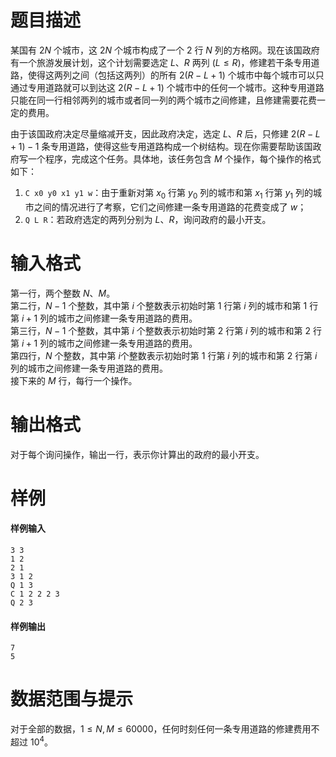 
# 题目描述

某国有 $2N$ 个城市，这 $2N$ 个城市构成了一个 $2$ 行 $N$ 列的方格网。现在该国政府有一个旅游发展计划，这个计划需要选定 $L$、$R$ 两列 $(L \leq  R)$，修建若干条专用道路，使得这两列之间（包括这两列）的所有 $2(R-L+1)$ 个城市中每个城市可以只通过专用道路就可以到达这 $2(R-L+1)$ 个城市中的任何一个城市。这种专用道路只能在同一行相邻两列的城市或者同一列的两个城市之间修建，且修建需要花费一定的费用。

由于该国政府决定尽量缩减开支，因此政府决定，选定 $L$、$R$ 后，只修建 $2(R-L+1)-1$ 条专用道路，使得这些专用道路构成一个树结构。现在你需要帮助该国政府写一个程序，完成这个任务。具体地，该任务包含 $M$ 个操作，每个操作的格式如下：
1. ``C x0 y0 x1 y1 w``：由于重新对第 $x_0$ 行第 $y_0$ 列的城市和第 $x_1$ 行第 $y_1$ 列的城市之间的情况进行了考察，它们之间修建一条专用道路的花费变成了 $w$；
2. ``Q L R``：若政府选定的两列分别为 $L$、$R$，询问政府的最小开支。

# 输入格式

第一行，两个整数 $N$、$M$。  
第二行，$N-1$ 个整数，其中第 $i$ 个整数表示初始时第 $1$ 行第 $i$ 列的城市和第 $1$ 行第 $i+1$ 列的城市之间修建一条专用道路的费用。  
第三行，$N-1$ 个整数，其中第 $i$ 个整数表示初始时第 $2$ 行第 $i$ 列的城市和第 $2$ 行第 $i+1$ 列的城市之间修建一条专用道路的费用。  
第四行，$N$ 个整数，其中第 $i$个整数表示初始时第 $1$ 行第 $i$ 列的城市和第 $2$ 行第 $i$ 列的城市之间修建一条专用道路的费用。  
接下来的 $M$ 行，每行一个操作。

# 输出格式

对于每个询问操作，输出一行，表示你计算出的政府的最小开支。

# 样例

#### 样例输入
```plain
3 3
1 2
2 1
3 1 2
Q 1 3
C 1 2 2 2 3
Q 2 3
```

#### 样例输出
```plain
7
5
```

# 数据范围与提示

对于全部的数据，$1 \leq N, M \leq 60000$，任何时刻任何一条专用道路的修建费用不超过 $10^4$。

